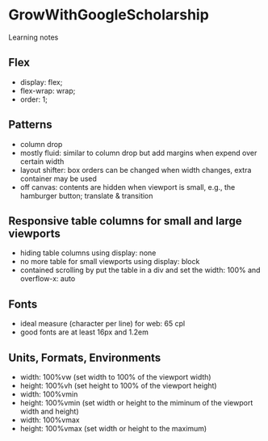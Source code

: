 # GrowWithGoogleScholarship
Learning notes

## Flex
- display: flex;
- flex-wrap: wrap;
- order: 1;

## Patterns
- column drop
- mostly fluid: similar to column drop but add margins when expend over certain width
- layout shifter: box orders can be changed when width changes, extra container may be used
- off canvas: contents are hidden when viewport is small, e.g., the hamburger button; translate & transition

## Responsive table columns for small and large viewports
- hiding table columns using display: none
- no more table for small viewports using display: block
- contained scrolling by put the table in a div and set the width: 100% and overflow-x: auto

## Fonts
- ideal measure (character per line) for web: 65 cpl
- good fonts are at least 16px and 1.2em

## Units, Formats, Environments
- width: 100%vw (set width to 100% of the viewport width)
- height: 100%vh (set height to 100% of the viewport height)
- width: 100%vmin
- height: 100%vmin (set width or height to the miminum of the viewport width and height)
- width: 100%vmax
- height: 100%vmax (set width or height to the maximum)
